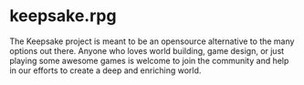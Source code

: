 # keepsake.rpg

The Keepsake project is meant to be an opensource alternative to the many options out there. Anyone who loves world building, game design, or just playing some awesome games is welcome to join the community and help in our efforts to create a deep and enriching world.
